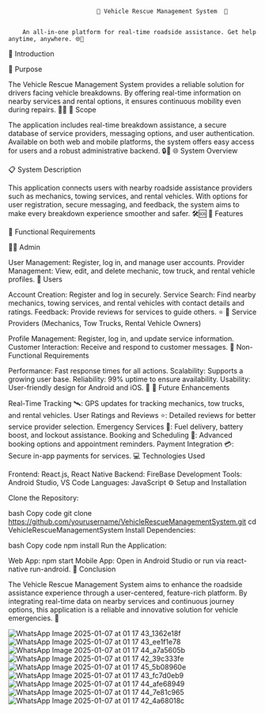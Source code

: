                              🚗 Vehicle Rescue Management System  🚨

                             
        An all-in-one platform for real-time roadside assistance. Get help anytime, anywhere. 🌐📱
📖 Introduction

🎯 Purpose 

The Vehicle Rescue Management System provides a reliable solution for drivers facing vehicle breakdowns. By offering real-time information on nearby services and rental options, it ensures continuous mobility even during repairs. 🚙💼
🎩 Scope

The application includes real-time breakdown assistance, a secure database of service providers, messaging options, and user authentication. Available on both web and mobile platforms, the system offers easy access for users and a robust administrative backend. 🔒📲
🌐 System Overview

📋 System Description

This application connects users with nearby roadside assistance providers such as mechanics, towing services, and rental vehicles. With options for user registration, secure messaging, and feedback, the system aims to make every breakdown experience smoother and safer. 🛠️🆘
🚀 Features

🔑 Functional Requirements

👨‍💼 Admin

User Management: Register, log in, and manage user accounts.
Provider Management: View, edit, and delete mechanic, tow truck, and rental vehicle profiles.
👤 Users

Account Creation: Register and log in securely.
Service Search: Find nearby mechanics, towing services, and rental vehicles with contact details and ratings.
Feedback: Provide reviews for services to guide others. ⭐️
🔧 Service Providers (Mechanics, Tow Trucks, Rental Vehicle Owners)

Profile Management: Register, log in, and update service information.
Customer Interaction: Receive and respond to customer messages.
🎯 Non-Functional Requirements

Performance: Fast response times for all actions.
Scalability: Supports a growing user base.
Reliability: 99% uptime to ensure availability.
Usability: User-friendly design for Android and iOS. 📱
🔮 Future Enhancements

Real-Time Tracking 🛰️: GPS updates for tracking mechanics, tow trucks, and rental vehicles.
User Ratings and Reviews ⭐️: Detailed reviews for better service provider selection.
Emergency Services 🚨: Fuel delivery, battery boost, and lockout assistance.
Booking and Scheduling 📅: Advanced booking options and appointment reminders.
Payment Integration 💳: Secure in-app payments for services.
💻 Technologies Used

Frontend: React.js, React Native
Backend: FireBase
Development Tools: Android Studio, VS Code
Languages: JavaScript
⚙️ Setup and Installation

Clone the Repository:

bash Copy code git clone https://github.com/yourusername/VehicleRescueManagementSystem.git cd VehicleRescueManagementSystem
Install Dependencies:

bash Copy code npm install
Run the Application:

Web App: npm start
Mobile App: Open in Android Studio or run via react-native run-android.
📌 Conclusion

The Vehicle Rescue Management System aims to enhance the roadside assistance experience through a user-centered, feature-rich platform. By integrating real-time data on nearby services and continuous journey options, this application is a reliable and innovative solution for vehicle emergencies. 🌟


![WhatsApp Image 2025-01-07 at 01 17 43_1362e18f](https://github.com/user-attachments/assets/2838c886-53cc-4eeb-a5b3-2dce0629fa17)  ![WhatsApp Image 2025-01-07 at 01 17 43_ee1f1e78](https://github.com/user-attachments/assets/60b64811-6f6f-4c5d-a416-ebe02ea4da22) ![WhatsApp Image 2025-01-07 at 01 17 44_a7a5605b](https://github.com/user-attachments/assets/89c4b717-31f7-4751-bfe2-04d44cb7b541)  ![WhatsApp Image 2025-01-07 at 01 17 42_39c333fe](https://github.com/user-attachments/assets/19720401-38f5-418f-a816-a8cbfa93601b)  ![WhatsApp Image 2025-01-07 at 01 17 45_5b08960e](https://github.com/user-attachments/assets/6214d4dd-3a48-4d68-803e-fe35c7b7545d)  ![WhatsApp Image 2025-01-07 at 01 17 43_fc7d0eb9](https://github.com/user-attachments/assets/e688c472-df64-454b-8cdc-c417fe1be9cb)  ![WhatsApp Image 2025-01-07 at 01 17 44_afe68949](https://github.com/user-attachments/assets/bc6edb81-fc68-4e65-bd36-b3beb3505cf3)  ![WhatsApp Image 2025-01-07 at 01 17 44_7e81c965](https://github.com/user-attachments/assets/cdb3f4f6-ed51-4306-bbb2-719ddfc9741e)  ![WhatsApp Image 2025-01-07 at 01 17 42_4a68018c](https://github.com/user-attachments/assets/1f66aeaa-2e11-4d97-a099-0b5ba4db108e)  





























